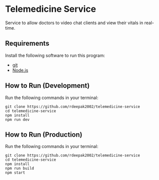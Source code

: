 # Telemedicine Service

Service to allow doctors to video chat clients and view their vitals in real-time.

## Requirements

Install the following software to run this program:

- [git](https://git-scm.com/book/en/v2/Getting-Started-Installing-Git)
- [Node.js](https://nodejs.org/en/)

## How to Run (Development)

Run the following commands in your terminal:

```
git clone https://github.com/rdeepak2002/telemedicine-service
cd telemedicine-service
npm install
npm run dev
```

## How to Run (Production)

Run the following commands in your terminal:

```
git clone https://github.com/rdeepak2002/telemedicine-service
cd telemedicine-service
npm install
npm run build
npm start
```
